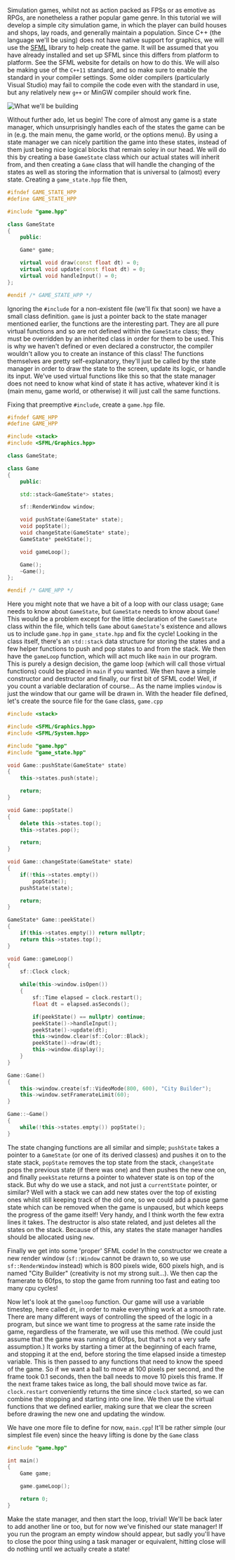 Simulation games, whilst not as action packed as FPSs or as emotive as
RPGs, are nonetheless a rather popular game genre. In this tutorial we
will develop a simple city simulation game, in which the player can
build houses and shops, lay roads, and generally maintain a population.
Since C++ (the language we'll be using) does not have native support for
graphics, we will use the [SFML](http://www.sfml-dev.org) library to
help create the game. It will be assumed that you have already installed
and set up SFML since this differs from platform to platform. See the
SFML website for details on how to do this. We will also be making use
of the `C++11` standard, and so make sure to enable the standard in your
compiler settings. Some older compilers (particularly Visual Studio) may
fail to compile the code even with the standard in use, but any
relatively new `g++` or MinGW compiler should work fine.

![What we'll be building](/tutorial/img/01-01.png)

Without further ado, let us begin! The core of almost any game is a
state manager, which unsurprisingly handles each of the states the game
can be in (e.g. the main menu, the game world, or the options menu). By
using a state manager we can nicely partition the game into these
states, instead of them just being nice logical blocks that remain soley
in our head. We will do this by creating a base `GameState` class which
our actual states will inherit from, and then creating a `Game` class
that will handle the changing of the states as well as storing the
information that is universal to (almost) every state. Creating a
`game_state.hpp` file then,

```cpp
#ifndef GAME_STATE_HPP
#define GAME_STATE_HPP

#include "game.hpp"

class GameState
{
    public:

    Game* game;

    virtual void draw(const float dt) = 0;
    virtual void update(const float dt) = 0;
    virtual void handleInput() = 0;
};

#endif /* GAME_STATE_HPP */
```

Ignoring the `#include` for a non-existent file (we'll fix that soon) we
have a small class definition. `game` is just a pointer back to the
state manager mentioned earlier, the functions are the interesting part.
They are all pure virtual functions and so are not defined within the
`GameState` class; they must be overridden by an inherited class in
order for them to be used. This is why we haven't defined or even
declared a constructor, the compiler wouldn't allow you to create an
instance of this class! The functions themselves are pretty
self-explanatory, they'll just be called by the state manager in order
to draw the state to the screen, update its logic, or handle its input.
We've used virtual functions like this so that the state manager does
not need to know what kind of state it has active, whatever kind it is
(main menu, game world, or otherwise) it will just call the same
functions.

Fixing that preemptive `#include`, create a `game.hpp` file.

```cpp
#ifndef GAME_HPP
#define GAME_HPP

#include <stack>
#include <SFML/Graphics.hpp>

class GameState;

class Game
{
    public:

    std::stack<GameState*> states;

    sf::RenderWindow window;

    void pushState(GameState* state);
    void popState();
    void changeState(GameState* state);
    GameState* peekState();

    void gameLoop();

    Game();
    ~Game();
};

#endif /* GAME_HPP */
```

Here you might note that we have a bit of a loop with our class usage;
`Game` needs to know about `GameState`, but `GameState` needs to know
about `Game`! This would be a problem except for the little declaration
of the `GameState` class within the file, which tells `Game` about
`GameState`'s existence and allows us to include `game.hpp` in
`game_state.hpp` and fix the cycle! Looking in the class itself, there's
an `std::stack` data structure for storing the states and a few helper
functions to push and pop states to and from the stack. We then have the
`gameLoop` function, which will act much like `main` in our program.
This is purely a design decision, the game loop (which will call those
virtual functions) could be placed in `main` if you wanted. We then have
a simple constructor and destructor and finally, our first bit of SFML
code! Well, if you count a variable declaration of course... As the name
implies `window` is just the window that our game will be drawn in. With
the header file defined, let's create the source file for the `Game`
class, `game.cpp`

```cpp
#include <stack>

#include <SFML/Graphics.hpp>
#include <SFML/System.hpp>

#include "game.hpp"
#include "game_state.hpp"

void Game::pushState(GameState* state)
{
    this->states.push(state);

    return;
}

void Game::popState()
{
    delete this->states.top();
    this->states.pop();

    return;
}

void Game::changeState(GameState* state)
{
    if(!this->states.empty())
        popState();
    pushState(state);

    return;
}

GameState* Game::peekState()
{
    if(this->states.empty()) return nullptr;
    return this->states.top();
}

void Game::gameLoop()
{
    sf::Clock clock;

    while(this->window.isOpen())
    {
        sf::Time elapsed = clock.restart();
        float dt = elapsed.asSeconds();

        if(peekState() == nullptr) continue;
        peekState()->handleInput();
        peekState()->update(dt);
        this->window.clear(sf::Color::Black);
        peekState()->draw(dt);
        this->window.display();
    }
}

Game::Game()
{
    this->window.create(sf::VideoMode(800, 600), "City Builder");
    this->window.setFramerateLimit(60);
}

Game::~Game()
{
    while(!this->states.empty()) popState();
}
```

The state changing functions are all similar and simple; `pushState`
takes a pointer to a `GameState` (or one of its derived classes) and
pushes it on to the state stack, `popState` removes the top state from
the stack, `changeState` pops the previous state (if there was one) and
then pushes the new one on, and finally `peekState` returns a pointer to
whatever state is on top of the stack. But why do we use a stack, and
not just a `currentState` pointer, or similar? Well with a stack we can
add new states over the top of existing ones whilst still keeping track
of the old one, so we could add a pause game state which can be removed
when the game is unpaused, but which keeps the progress of the game
itself! Very handy, and I think worth the few extra lines it takes. The
destructor is also state related, and just deletes all the states on the
stack. Because of this, any states the state manager handles should be
allocated using `new`.

Finally we get into some 'proper' SFML code! In the constructor we
create a new render window (`sf::Window` cannot be drawn to, so we use
`sf::RenderWindow` instead) which is 800 pixels wide, 600 pixels high,
and is named "City Builder" (creativity is not my strong suit...). We
then cap the framerate to 60fps, to stop the game from running too fast
and eating too many cpu cycles!

Now let's look at the `gameloop` function. Our game will use a variable
timestep, here called `dt`, in order to make everything work at a smooth
rate. There are many different ways of controlling the speed of the
logic in a program, but since we want time to progress at the same rate
inside the game, regardless of the framerate, we will use this method.
(We could just assume that the game was running at 60fps, but that's not
a very safe assumption.) It works by starting a timer at the beginning
of each frame, and stopping it at the end, before storing the time
elapsed inside a timestep variable. This is then passed to any functions
that need to know the speed of the game. So if we want a ball to move at
100 pixels per second, and the frame took 0.1 seconds, then the ball
needs to move 10 pixels this frame. If the next frame takes twice as
long, the ball should move twice as far. `clock.restart` conveniently
returns the time since `clock` started, so we can combine the stopping
and starting into one line. We then use the virtual functions that we
defined earlier, making sure that we clear the screen before drawing the
new one and updating the window.

We have one more file to define for now, `main.cpp`! It'll be rather
simple (our simplest file even) since the heavy lifting is done by the
`Game` class

```cpp
#include "game.hpp"

int main()
{
    Game game;

    game.gameLoop();

    return 0;
}
```

Make the state manager, and then start the loop, trivial! We'll be back
later to add another line or too, but for now we've finished our state
manager! If you run the program an empty window should appear, but sadly
you'll have to close the poor thing using a task manager or equivalent,
hitting close will do nothing until we actually create a state!
